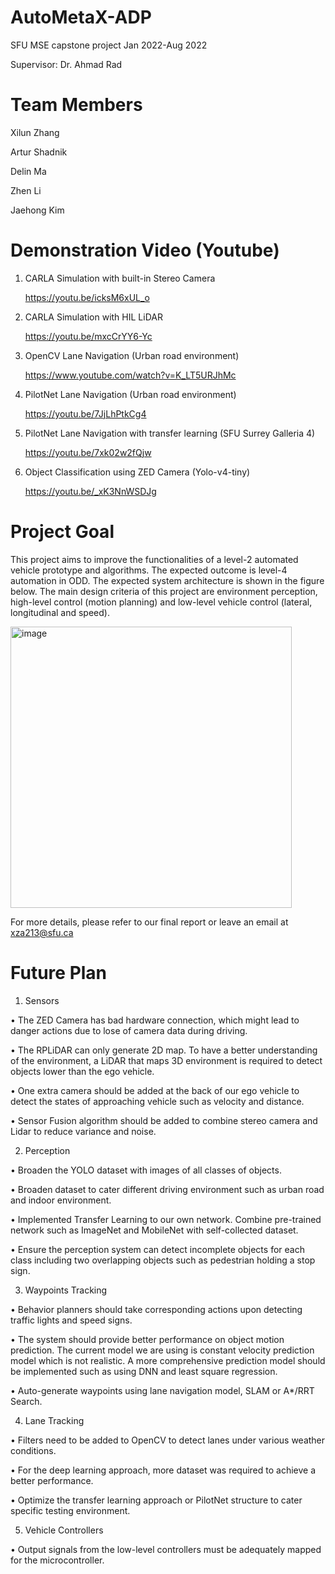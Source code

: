 # AutoMetaX-ADP
SFU MSE capstone project Jan 2022-Aug 2022

Supervisor: Dr. Ahmad Rad

# Team Members
Xilun Zhang

Artur Shadnik

Delin Ma

Zhen Li

Jaehong Kim

# Demonstration Video (Youtube)

1. CARLA Simulation with built-in Stereo Camera
    
    https://youtu.be/icksM6xUL_o
    
2. CARLA Simulation with HIL LiDAR
    
    https://youtu.be/mxcCrYY6-Yc
    
3. OpenCV Lane Navigation (Urban road environment) 
    
    https://www.youtube.com/watch?v=K_LT5URJhMc

4. PilotNet Lane Navigation (Urban road environment)
    
    https://youtu.be/7JjLhPtkCg4

5. PilotNet Lane Navigation with transfer learning (SFU Surrey Galleria 4)
    
    https://youtu.be/7xk02w2fQjw

6. Object Classification using ZED Camera (Yolo-v4-tiny)
    
    https://youtu.be/_xK3NnWSDJg 

# Project Goal
This project aims to improve the functionalities of a level-2 automated vehicle prototype and algorithms. The expected outcome is level-4 automation in ODD. The expected system architecture is shown in the figure below. The main design criteria of this project are environment perception, high-level control (motion planning) and low-level vehicle control (lateral, longitudinal and speed).

<img width="450" alt="image" src="https://user-images.githubusercontent.com/89050720/190730778-5ca351e4-9907-4bd8-982c-67247b646a22.png">

For more details, please refer to our final report or leave an email at xza213@sfu.ca

# Future Plan
1. Sensors

•	The ZED Camera has bad hardware connection, which might lead to danger actions due to lose of camera data during driving.

•	The RPLiDAR can only generate 2D map. To have a better understanding of the environment, a LiDAR that maps 3D environment is required to detect objects lower than the ego vehicle.

•	One extra camera should be added at the back of our ego vehicle to detect the states of approaching vehicle such as velocity and distance.

•	Sensor Fusion algorithm should be added to combine stereo camera and Lidar to reduce variance and noise. 

2. Perception

•   Broaden the YOLO dataset with images of all classes of objects.

•   Broaden dataset to cater different driving environment such as urban road and indoor environment.

•   Implemented Transfer Learning to our own network. Combine pre-trained network such as ImageNet and MobileNet with self-collected dataset.

•   Ensure the perception system can detect incomplete objects for each class including two overlapping objects such as pedestrian holding a stop sign.

3. Waypoints Tracking

•	Behavior planners should take corresponding actions upon detecting traffic lights and speed signs.

•	The system should provide better performance on object motion prediction. The current model we are using is constant velocity prediction model which is not realistic. A more comprehensive prediction model should be implemented such as using DNN and least square regression. 

•	Auto-generate waypoints using lane navigation model, SLAM or A*/RRT Search. 

4. Lane Tracking

•	Filters need to be added to OpenCV to detect lanes under various weather conditions. 

•	For the deep learning approach, more dataset was required to achieve a better performance.

•	Optimize the transfer learning approach or PilotNet structure to cater specific testing environment.

5. Vehicle Controllers

•	Output signals from the low-level controllers must be adequately mapped for the microcontroller.

